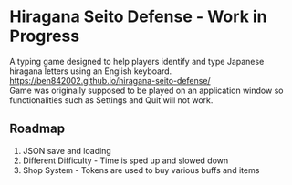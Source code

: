 # Hiragana Seito Defense - Work in Progress
A typing game designed to help players identify and type Japanese hiragana letters using an English keyboard.  
https://ben842002.github.io/hiragana-seito-defense/  
Game was originally supposed to be played on an application window so functionalities such as Settings and Quit will not work.

## Roadmap
1. JSON save and loading
2. Different Difficulty - Time is sped up and slowed down
3. Shop System - Tokens are used to buy various buffs and items 
